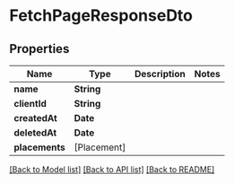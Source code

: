 # FetchPageResponseDto

## Properties
Name | Type | Description | Notes
------------ | ------------- | ------------- | -------------
**name** | **String** |  | 
**clientId** | **String** |  | 
**createdAt** | **Date** |  | 
**deletedAt** | **Date** |  | 
**placements** | [Placement] |  | 

[[Back to Model list]](../README.md#documentation-for-models) [[Back to API list]](../README.md#documentation-for-api-endpoints) [[Back to README]](../README.md)


